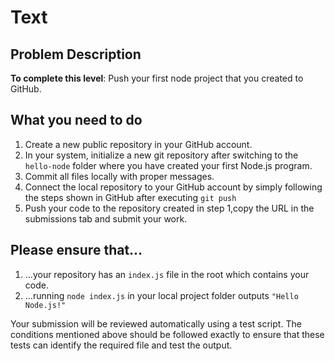 # Text

## Problem Description
**To complete this level**: Push your first node project that you created to GitHub.

## What you need to do

1. Create a new public repository in your GitHub account.
2. In your system, initialize a new git repository after switching to the `hello-node` folder where you have created your first Node.js program.
3. Commit all files locally with proper messages.
4.  Connect the local repository to your GitHub account by simply following the steps shown in GitHub after executing `git push`
5. Push your code to the repository created in step 1,copy the URL in the submissions tab and submit your work.
    
## Please ensure that...

1.  ...your repository has an `index.js` file in the root which contains your code.
2.  ...running `node index.js` in your local project folder outputs `"Hello Node.js!"`

Your submission will be reviewed automatically using a test script. The conditions mentioned above should be followed exactly to ensure that these tests can identify the required file and test the output.
